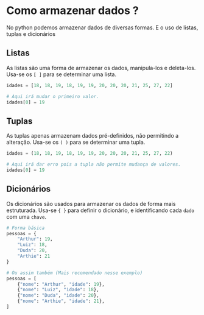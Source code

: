 # Como armazenar dados ?
No python podemos armazenar dados de diversas formas. E o uso de listas, tuplas e dicionários

## Listas
As listas são uma forma de armazenar os dados, manipula-los e deleta-los. Usa-se os `[ ]` para se determinar uma lista.

```python
idades = [18, 18, 19, 18, 19, 19, 20, 20, 20, 21, 25, 27, 22]

# Aqui irá mudar o primeiro valor.
idades[0] = 19
```

## Tuplas
As tuplas apenas armazenam dados pré-definidos, não permitindo a alteração. Usa-se os `( )` para se determinar uma tupla.
```python
idades = (18, 18, 19, 18, 19, 19, 20, 20, 20, 21, 25, 27, 22)

# Aqui irá dar erro pois a tupla não permite mudança de valores.
idades[0] = 19
```

## Dicionários
Os dicionários são usados para armazenar os dados de forma mais estruturada. Usa-se `{ }` para definir o dicionário, e identificando cada `dado` com uma `chave`.

```python
# Forma básica
pessoas = {
    "Arthur": 19,
    "Luiz": 18,
    "Duda": 20,
    "Arthie": 21
}

# Ou assim também (Mais recomendado nesse exemplo)
pessoas = [
    {"nome": "Arthur", "idade": 19},
    {"nome": "Luiz", "idade": 18},
    {"nome": "Duda", "idade": 20},
    {"nome": "Arthie", "idade": 21},
]
```